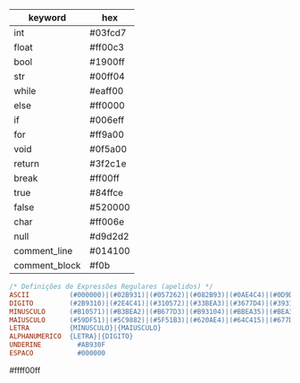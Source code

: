 | keyword       | hex     |
| ------------- | ------- |
| int           | #03fcd7 |
| float         | #ff00c3 |
| bool          | #1900ff |
| str           | #00ff04 |
| while         | #eaff00 |
| else          | #ff0000 |
| if            | #006eff |
| for           | #ff9a00 |
| void          | #0f5a00 |
| return        | #3f2c1e |
| break         | #ff00ff |
| true          | #84ffce |
| false         | #520000 |
| char          | #ff006e |
| null          | #d9d2d2 |
| comment_line  | #014100 |
| comment_block | #f0b    |

```lex
/* Definições de Expressões Regulares (apelidos) */
ASCII          (#000000)|(#02B931)|(#057262)|(#082B93)|(#0AE4C4)|(#0D9DF5)|(#105726)|(#131057)|(#15C988)|(#1882B9)|(#1B3BEA)|(#1DF51B)|(#20AE4C)|(#23677D)|(#2620AE)|(#28D9DF)|(#2B9310)|(#2E4C41)|(#310572)|(#33BEA3)|(#3677D4)|(#393105)|(#3BEA36)|(#3EA367)|(#415C98)|(#4415C9)|(#46CEFA)|(#49882B)|(#4C415C)|(#4EFA8D)|(#51B3BE)|(#546CEF)|(#572620)|(#59DF51)|(#5C9882)|(#5F51B3)|(#620AE4)|(#64C415)|(#677D46)|(#6A3677)|(#6CEFA8)|(#6FA8D9)|(#72620A)|(#751B3B)|(#77D46C)|(#7A8D9D)|(#7D46CE)|(#7FFFFF)|(#82B930)|(#857261)|(#882B92)|(#8AE4C3)|(#8D9DF4)|(#905725)|(#931056)|(#95C987)|(#9882B8)|(#9B3BE9)|(#9DF51A)|(#A0AE4B)|(#A3677C)|(#A620AD)|(#A8D9DE)|(#AB930F)|(#AE4C40)|(#B10571)|(#B3BEA2)|(#B677D3)|(#B93104)|(#BBEA35)|(#BEA366)|(#C15C97)|(#C415C8)|(#C6CEF9)|(#C9882A)|(#CC415B)|(#CEFA8C)|(#D1B3BD)|(#D46CEE)|(#D7261F)|(#D9DF50)|(#DC9881)|(#DF51B2)|(#E20AE3)|(#E4C414)|(#E77D45)|(#EA3676)|(#ECEFA7)|(#EFA8D8)|(#F26209)|(#F51B3A)|(#F7D46B)|(#FA8D9C)|(#FD46CD)|(#FFFFFE)
DIGITO         (#2B9310)|(#2E4C41)|(#310572)|(#33BEA3)|(#3677D4)|(#393105)|(#3BEA36)|(#3EA367)|(#415C98)|(#4415C9)
MINUSCULO      (#B10571)|(#B3BEA2)|(#B677D3)|(#B93104)|(#BBEA35)|(#BEA366)|(#C15C97)|(#C415C8)|(#C6CEF9)|(#C9882A)|(#CC415B)|(#CEFA8C)|(#D1B3BD)|(#D46CEE)|(#D7261F)|(#D9DF50)|(#DC9881)|(#DF51B2)|(#E20AE3)|(#E4C414)|(#E77D45)|(#EA3676)|(#ECEFA7)|(#EFA8D8)|(#F26209)|(#F51B3A)
MAIUSCULO      (#59DF51)|(#5C9882)|(#5F51B3)|(#620AE4)|(#64C415)|(#677D46)|(#6A3677)|(#6CEFA8)|(#6FA8D9)|(#72620A)|(#751B3B)|(#77D46C)|(#7A8D9D)|(#7D46CE)|(#7FFFFF)|(#82B930)|(#857261)|(#882B92)|(#8AE4C3)|(#8D9DF4)|(#905725)|(#931056)|(#95C987)|(#9882B8)|(#9B3BE9)|(#9DF51A)
LETRA          {MINUSCULO}|{MAIUSCULO}
ALPHANUMERICO  {LETRA}|{DIGITO}
UNDERINE         #AB930F
ESPACO           #000000
```

#ffff00ff
